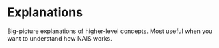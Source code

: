 # Explanations

Big-picture explanations of higher-level concepts. Most useful when you want to understand how NAIS works.

